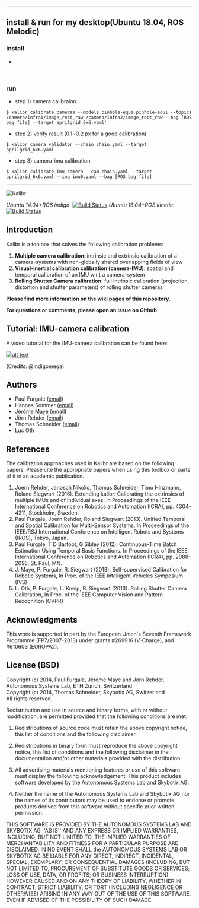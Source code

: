 ***
## install & run for my desktop(Ubuntu 18.04, ROS Melodic)
### install
-
<br>

### run
+ step 1) camera calibraion
```
$ kalibr_calibrate_cameras --models pinhole-equi pinhole-equi --topics /camera/infra1/image_rect_raw /camera/infra2/image_rect_raw --bag [ROS bag file] --target aprilgrid_6x6.yaml'
```
+ step 2) verify result (0.1~0.2 px for a good calibration)
```
$ kalibr_camera_validator --chain chain.yaml --target aprilgrid_6x6.yaml
```
+ step 3) camera-imu calibration
```
$ kalibr_calibrate_imu_camera --cam chain.yaml --target aprilgrid_6x6.yaml --imu imu0.yaml --bag [ROS bag file]
```
***

![Kalibr](https://raw.githubusercontent.com/wiki/ethz-asl/kalibr/images/kalibr_small.png)

*Ubuntu 14.04+ROS indigo*: [![Build Status](https://jenkins.asl.ethz.ch/buildStatus/icon?job=kalibr_weekly/label=ubuntu-trusty)](https://jenkins.asl.ethz.ch/job/kalibr_weekly/label=ubuntu-trusty/) *Ubuntu 16.04+ROS kinetic*: [![Build Status](https://jenkins.asl.ethz.ch/buildStatus/icon?job=kalibr_weekly/label=ubuntu-trusty)](https://jenkins.asl.ethz.ch/job/kalibr_weekly/label=ubuntu-xenial/)

## Introduction
Kalibr is a toolbox that solves the following calibration problems:

1. **Multiple camera calibration**: 
    intrinsic and extrinsic calibration of a camera-systems with non-globally shared overlapping fields of view
1. **Visual-inertial calibration calibration (camera-IMU)**:
    spatial and temporal calibration of an IMU w.r.t a camera-system
1. **Rolling Shutter Camera calibration**:
    full intrinsic calibration (projection, distortion and shutter parameters) of rolling shutter cameras


**Please find more information on the [wiki pages](https://github.com/ethz-asl/kalibr/wiki) of this repository.**

**For questions or comments, please open an issue on Github.**

## Tutorial: IMU-camera calibration
A video tutorial for the IMU-camera calibration can be found here:

[![alt text](https://user-images.githubusercontent.com/5337083/44033014-50208b8a-9f09-11e8-8e9a-d7d6d3c69d97.png)](https://m.youtube.com/watch?v=puNXsnrYWTY "imu cam calib")

(Credits: @indigomega)

## Authors
* Paul Furgale ([email](paul.furgale@mavt.ethz.ch))
* Hannes Sommer ([email](hannes.sommer@mavt.ethz.ch))
* Jérôme Maye ([email](jerome.maye@mavt.ethz.ch))
* Jörn Rehder ([email](joern.rehder@mavt.ethz.ch))
* Thomas Schneider ([email](schneith@ethz.ch))
* Luc Oth

## References
The calibration approaches used in Kalibr are based on the following papers. Please cite the appropriate papers when using this toolbox or parts of it in an academic publication.

1. <a name="joern1"></a>Joern Rehder, Janosch Nikolic, Thomas Schneider, Timo Hinzmann, Roland Siegwart (2016). Extending kalibr: Calibrating the extrinsics of multiple IMUs and of individual axes. In Proceedings of the IEEE International Conference on Robotics and Automation (ICRA), pp. 4304-4311, Stockholm, Sweden.
1. <a name="paul1"></a>Paul Furgale, Joern Rehder, Roland Siegwart (2013). Unified Temporal and Spatial Calibration for Multi-Sensor Systems. In Proceedings of the IEEE/RSJ International Conference on Intelligent Robots and Systems (IROS), Tokyo, Japan.
1. <a name="paul2"></a>Paul Furgale, T D Barfoot, G Sibley (2012). Continuous-Time Batch Estimation Using Temporal Basis Functions. In Proceedings of the IEEE International Conference on Robotics and Automation (ICRA), pp. 2088–2095, St. Paul, MN.
1. <a name="jmaye"></a> J. Maye, P. Furgale, R. Siegwart (2013). Self-supervised Calibration for Robotic Systems, In Proc. of the IEEE Intelligent Vehicles Symposium (IVS)
1. <a name="othlu"></a>L. Oth, P. Furgale, L. Kneip, R. Siegwart (2013). Rolling Shutter Camera Calibration, In Proc. of the IEEE Computer Vision and Pattern Recognition (CVPR)

## Acknowledgments
This work is supported in part by the European Union's Seventh Framework Programme (FP7/2007-2013) under grants #269916 (V-Charge), and #610603 (EUROPA2).

## License (BSD)
Copyright (c) 2014, Paul Furgale, Jérôme Maye and Jörn Rehder, Autonomous Systems Lab, ETH Zurich, Switzerland<br>
Copyright (c) 2014, Thomas Schneider, Skybotix AG, Switzerland<br>
All rights reserved.<br>

Redistribution and use in source and binary forms, with or without modification, are permitted provided that the following conditions are met:

1. Redistributions of source code must retain the above copyright notice, this list of conditions and the following disclaimer.

1. Redistributions in binary form must reproduce the above copyright notice, this list of conditions and the following disclaimer in the documentation and/or other materials provided with the distribution.

1. All advertising materials mentioning features or use of this software must display the following acknowledgement: This product includes software developed by the Autonomous Systems Lab and Skybotix AG.

1. Neither the name of the Autonomous Systems Lab and Skybotix AG nor the names of its contributors may be used to endorse or promote products derived from this software without specific prior written permission.

THIS SOFTWARE IS PROVIDED BY THE AUTONOMOUS SYSTEMS LAB AND SKYBOTIX AG ''AS IS'' AND ANY EXPRESS OR IMPLIED WARRANTIES, INCLUDING, BUT NOT LIMITED TO, THE IMPLIED WARRANTIES OF MERCHANTABILITY AND FITNESS FOR A PARTICULAR PURPOSE ARE DISCLAIMED. IN NO EVENT SHALL the AUTONOMOUS SYSTEMS LAB OR SKYBOTIX AG BE LIABLE FOR ANY DIRECT, INDIRECT, INCIDENTAL, SPECIAL, EXEMPLARY, OR CONSEQUENTIAL DAMAGES (INCLUDING, BUT NOT LIMITED TO, PROCUREMENT OF SUBSTITUTE GOODS OR SERVICES; LOSS OF USE, DATA, OR PROFITS; OR BUSINESS INTERRUPTION) HOWEVER CAUSED AND ON ANY THEORY OF LIABILITY, WHETHER IN CONTRACT, STRICT LIABILITY, OR TORT (INCLUDING NEGLIGENCE OR OTHERWISE) ARISING IN ANY WAY OUT OF THE USE OF THIS SOFTWARE, EVEN IF ADVISED OF THE POSSIBILITY OF SUCH DAMAGE.
